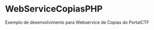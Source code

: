 WebServiceCopiasPHP
===================

Exemplo de desenvolvimento para Webservice de Copias do PortalCTF
